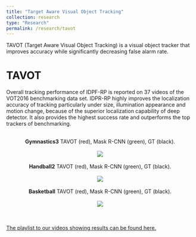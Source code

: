 ```yaml
---
title: "Target Aware Visual Object Tracking"
collection: research
type: "Research"
permalink: /research/tavot
---
```



TAVOT (Target Aware Visual Object Tracking) is a visual object tracker that improves accuracy while significantly decreasing false alarm rate.

TAVOT
======

Overall tracking performance of IDPF-RP is reported on 37 videos of the VOT2016 benchmarking data set.  IDPR-RP highly improves the localization accuracy of tracking particularly under size, illumination appearance and motion change, because of the superior localization capability of deep detector. It also provides the highest success rate and outperforms the top trackers of benchmarking.

<p align="center">
 <br>
   <strong>Gymnastics3</strong>
 TAVOT (red), Mask R-CNN (green), GT (black).
 <br/>
 <br/>
  <img src="gymnastics3_tavot.gif">
 <br/>
 <br/>
   <strong>Handball2</strong>
 TAVOT (red), Mask R-CNN (green), GT (black).
 <br/>
 <br/>
  <img src="handball2_tavot.gif">
 <br/>
 <br/>
  <strong>Basketball</strong>
 TAVOT (red), Mask R-CNN (green), GT (black).
 <br/>
 <br/>
  <img src="basketball_tavot.gif">
 <br/>
  <br><br>
</p>

[The playlist to our videos showing results can be found here.](https://www.youtube.com/playlist?list=PLMzonaXew-5555SlsP07XRKy8QEtOUIuw "Youtube Playlist")
